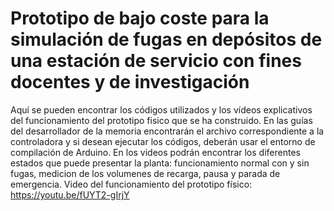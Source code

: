 # Prototipo de bajo coste para la simulación de fugas en depósitos de una estación de servicio con fines docentes y de investigación
Aquí se pueden encontrar los códigos utilizados y los vídeos explicativos del funcionamiento del prototipo fisico que se ha construido. En las guías del desarrollador de la memoria encontrarán el archivo correspondiente a la controladora y si desean ejecutar los códigos, deberán usar el entorno de compilación de Arduino. En los videos podrán encontrar los diferentes estados que puede presentar la planta: funcionamiento normal con y sin fugas, medicion de los volumenes de recarga, pausa y parada de emergencia.
Video del funcionamiento del prototipo físico: https://youtu.be/fUYT2-gIrjY

